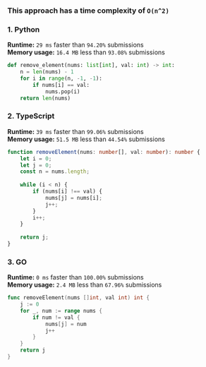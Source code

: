 ### This approach has a time complexity of `O(n^2)`

### 1. Python

**Runtime:** `29 ms` faster than `94.20%` submissions  
**Memory usage:** `16.4 MB` less than `93.08%` submissions  

``` python
def remove_element(nums: list[int], val: int) -> int:
    n = len(nums) - 1
    for i in range(n, -1, -1):
        if nums[i] == val:
            nums.pop(i)
    return len(nums)
```

### 2. TypeScript

**Runtime:** `39 ms` faster than `99.06%` submissions  
**Memory usage:** `51.5 MB` less than `44.54%` submissions  

``` typescript
function removeElement(nums: number[], val: number): number {
    let i = 0;
    let j = 0;
    const n = nums.length;
    
    while (i < n) {
        if (nums[i] !== val) {
            nums[j] = nums[i];
            j++;
        }
        i++;
    }
    
    return j;
}
```

### 3. GO

**Runtime:** `0 ms` faster than `100.00%` submissions  
**Memory usage:** `2.4 MB` less than `67.96%` submissions  

``` go
func removeElement(nums []int, val int) int {
    j := 0
    for _, num := range nums {
        if num != val {
            nums[j] = num
            j++
        }
    }
    return j
}
```